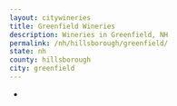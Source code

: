 ```yaml
---
layout: citywineries
title: Greenfield Wineries
description: Wineries in Greenfield, NH
permalink: /nh/hillsborough/greenfield/
state: nh
county: hillsborough
city: greenfield
---
```

-
